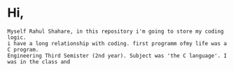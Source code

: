 # Hi,
    Myself Rahul Shahare, in this repository i'm going to store my coding logic. 
    i have a long relationship with coding. first programm ofmy life was a C program.
    Engineering Third Semister (2nd year). Subject was 'the C language'. I was in the class and 
    
